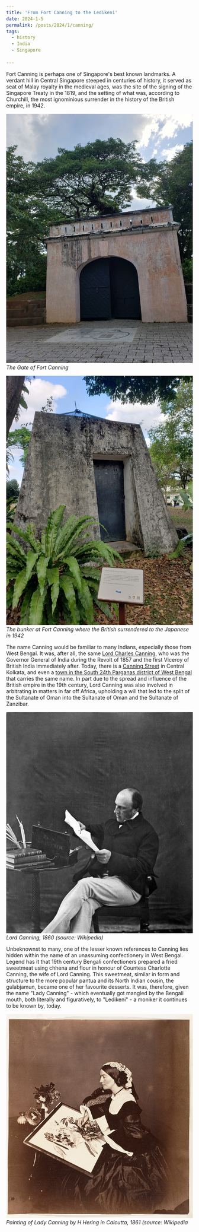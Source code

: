 ```yaml
---
title: 'From Fort Canning to the Ledikeni'
date: 2024-1-5
permalink: /posts/2024/1/canning/
tags:
  - history
  - India
  - Singapore
  
---
```


Fort Canning is perhaps one of Singapore's best known landmarks. A verdant hill in Central Singapore steeped in centuries of history, it served as seat of Malay royalty in the medieval ages, was the site of the signing of the Singapore Treaty in the 1819, and the setting of what was, according to Churchill, the most ignominious surrender in the history of the British empire, in 1942.

![Fort Canning Gate](/assets/images/fort-canning.jpg)
*The Gate of Fort Canning*

![Battlebox](/assets/images/battlebox-canning.jpg)
*The bunker at Fort Canning where the British surrendered to the Japanese in 1942*

The name Canning would be familiar to many Indians, especially those from West Bengal. It was, after all, the same [Lord Charles Canning](https://en.wikipedia.org/wiki/Charles_Canning,_1st_Earl_Canning), who was the Governor General of India during the Revolt of 1857 and the first Viceroy of British India immediately after. Today, there is a [Canning Street](https://maps.app.goo.gl/K7vXBdBdFruTTzdY7) in Central Kolkata, and even a [town in the South 24th Parganas district of West Bengal](https://en.wikipedia.org/wiki/Canning,_South_24_Parganas) that carries the same name. In part due to the spread and influence of the British empire in the 19th century, Lord Canning was also involved in arbitrating in matters in far off Africa, upholding a will that led to the split of the Sultanate of Oman into the Sultanate of Oman and the Sultanate of Zanzibar.

![Lord Canning](/assets/images/lord-canning.jpg)
*Lord Canning, 1860 (source: Wikipedia)*

Unbeknownst to many, one of the lesser known references to Canning lies hidden within the name of an unassuming confectionery in West Bengal. Legend has it that 19th century Bengali confectioners prepared a fried sweetmeat using chhena and flour in honour of Countess Charlotte Canning, the wife of Lord Canning. This sweetmeat, similar in form and structure to the more popular pantua and its North Indian cousin, the gulabjamun, became one of her favourite desserts. It was, therefore, given the name "Lady Canning" - which eventually got mangled by the Bengali mouth, both literally and figuratively, to "Ledikeni" - a moniker it continues to be known by, today.

![Lady Canning](/assets/images/lady-canning.jpg)
*Painting of Lady Canning by H Hering in Calcutta, 1861 (source: Wikipedia*




